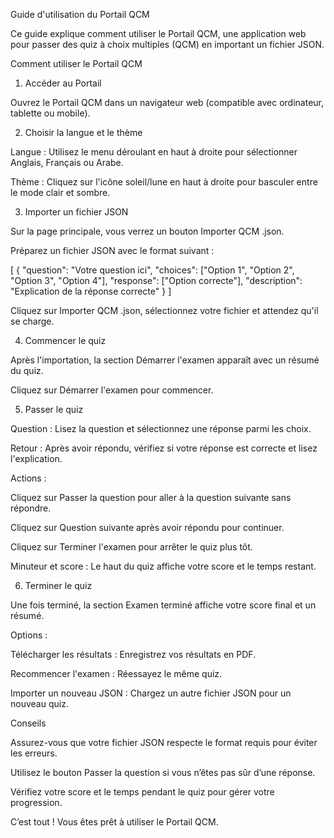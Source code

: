 Guide d'utilisation du Portail QCM

Ce guide explique comment utiliser le Portail QCM, une application web pour passer des quiz à choix multiples (QCM) en important un fichier JSON.



Comment utiliser le Portail QCM

1. Accéder au Portail





Ouvrez le Portail QCM dans un navigateur web (compatible avec ordinateur, tablette ou mobile).

2. Choisir la langue et le thème





Langue : Utilisez le menu déroulant en haut à droite pour sélectionner Anglais, Français ou Arabe.



Thème : Cliquez sur l'icône soleil/lune en haut à droite pour basculer entre le mode clair et sombre.

3. Importer un fichier JSON





Sur la page principale, vous verrez un bouton Importer QCM .json.



Préparez un fichier JSON avec le format suivant :

[
    {
        "question": "Votre question ici",
        "choices": ["Option 1", "Option 2", "Option 3", "Option 4"],
        "response": ["Option correcte"],
        "description": "Explication de la réponse correcte"
    }
]



Cliquez sur Importer QCM .json, sélectionnez votre fichier et attendez qu'il se charge.

4. Commencer le quiz





Après l'importation, la section Démarrer l'examen apparaît avec un résumé du quiz.



Cliquez sur Démarrer l'examen pour commencer.

5. Passer le quiz





Question : Lisez la question et sélectionnez une réponse parmi les choix.



Retour : Après avoir répondu, vérifiez si votre réponse est correcte et lisez l'explication.



Actions :





Cliquez sur Passer la question pour aller à la question suivante sans répondre.



Cliquez sur Question suivante après avoir répondu pour continuer.



Cliquez sur Terminer l'examen pour arrêter le quiz plus tôt.



Minuteur et score : Le haut du quiz affiche votre score et le temps restant.

6. Terminer le quiz





Une fois terminé, la section Examen terminé affiche votre score final et un résumé.



Options :





Télécharger les résultats : Enregistrez vos résultats en PDF.



Recommencer l'examen : Réessayez le même quiz.



Importer un nouveau JSON : Chargez un autre fichier JSON pour un nouveau quiz.



Conseils





Assurez-vous que votre fichier JSON respecte le format requis pour éviter les erreurs.



Utilisez le bouton Passer la question si vous n’êtes pas sûr d’une réponse.



Vérifiez votre score et le temps pendant le quiz pour gérer votre progression.

C’est tout ! Vous êtes prêt à utiliser le Portail QCM.
